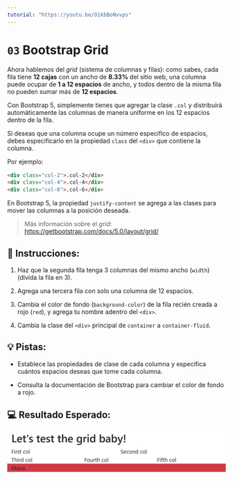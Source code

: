 ```yaml
---
tutorial: "https://youtu.be/OikbBoNvvps"
---
```


# `03` Bootstrap Grid

Ahora hablemos del *grid* (sistema de columnas y filas): como sabes, cada fila tiene **12 cajas** con un ancho de **8.33%** del sitio web, una columna puede ocupar de **1 a 12 espacios** de ancho, y todos dentro de la misma fila no pueden sumar más de **12 espacios**.

Con Bootstrap 5, simplemente tienes que agregar la clase `.col` y distribuirá automáticamente las columnas de manera uniforme en los 12 espacios dentro de la fila.

Si deseas que una columna ocupe un número específico de espacios, debes especificarlo en la propiedad `class` del `<div>` que contiene la columna.

Por ejemplo:

```html
<div class="col-2">.col-2</div>
<div class="col-4">.col-4</div>
<div class="col-6">.col-6</div>
```

En Bootstrap 5, la propiedad `justify-content` se agrega a las clases para mover las columnas a la posición deseada.

> Más información sobre el *grid*: https://getbootstrap.com/docs/5.0/layout/grid/


## 📝 Instrucciones:

1. Haz que la segunda fila tenga 3 columnas del mismo ancho (`width`) (divida la fila en 3).

2. Agrega una tercera fila con solo una columna de 12 espacios.

3. Cambia el color de fondo (`background-color`) de la fila recién creada a rojo (`red`), y agrega tu nombre adentro del `<div>`.

4. Cambia la clase del `<div>` principal de `container` a `container-fluid`.


## 💡 Pistas:

+ Establece las propiedades de clase de cada columna y especifica cuántos espacios deseas que tome cada columna.

+ Consulta la documentación de Bootstrap para cambiar el color de fondo a rojo.


## 💻 Resultado Esperado:

![Example Image](../../.learn/assets/03-bootstrap-grid-result.png?raw=true)
